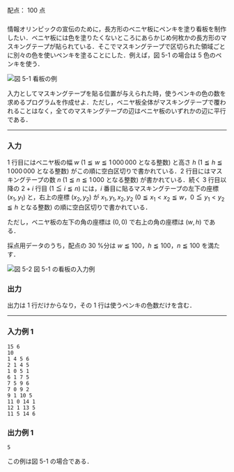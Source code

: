 配点： $100$ 点

###

情報オリンピックの宣伝のために，長方形のベニヤ板にペンキを塗り看板を制作したい．ベニヤ板には色を塗りたくないところにあらかじめ何枚かの長方形のマスキングテープが貼られている．そこでマスキングテープで区切られた領域ごとに別々の色を使いペンキを塗ることにした．例えば，図 5-1 の場合は $5$ 色のペンキを使う．

![図 5-1 看板の例](https://img.atcoder.jp/joi2008ho/98542dd290c957697b2e29dc10bdd240.png)

入力としてマスキングテープを貼る位置が与えられた時，使うペンキの色の数を求めるプログラムを作成せよ．ただし，ベニヤ板全体がマスキングテープで覆われることはなく，全てのマスキングテープの辺はベニヤ板のいずれかの辺に平行である．

---

### 入力

$1$ 行目にはベニヤ板の幅 $w$ ($1 \leqq w \leqq 1\,000\,000$ となる整数) と高さ $h$ ($1 \leqq h \leqq 1\,000\,000$ となる整数) がこの順に空白区切りで書かれている．$2$ 行目にはマスキングテープの数 $n$ ($1 \leqq n \leqq 1\,000$ となる整数) が書かれている．続く $3$ 行目以降の $2 + i$ 行目 ($1 \leqq i \leqq n$) には，$i$ 番目に貼るマスキングテープの左下の座標 $(x_1, y_1)$ と，右上の座標 $(x_2, y_2)$ が $x_1, y_1, x_2, y_2$ ($0 \leqq x_1 < x_2 \leqq w$，$0 \leqq y_1 < y_2 \leqq h$ となる整数) の順に空白区切りで書かれている．

ただし，ベニヤ板の左下の角の座標は $(0, 0)$ で右上の角の座標は $(w, h)$ である．

採点用データのうち，配点の $30$ %分は $w \leqq 100$，$h \leqq 100$，$n \leqq 100$ を満たす．

![図 5-2 図 5-1 の看板の入力例](https://img.atcoder.jp/joi2008ho/8f9d113e380edea957c95b68a20c9ab4.png)

### 出力

出力は $1$ 行だけからなり，その $1$ 行は使うペンキの色数だけを含む．

---

### 入力例 1

~~~
15 6
10
1 4 5 6
2 1 4 5
1 0 5 1
6 1 7 5
7 5 9 6
7 0 9 2
9 1 10 5
11 0 14 1
12 1 13 5
11 5 14 6
~~~

### 出力例 1

~~~
5
~~~

この例は図 5-1 の場合である．
